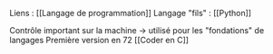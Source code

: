 Liens : [[Langage de programmation]]
Langage "fils" : [[Python]]

Contrôle important sur la machine -> utilisé pour les "fondations" de langages
Première version en 72
[[Coder en C]]